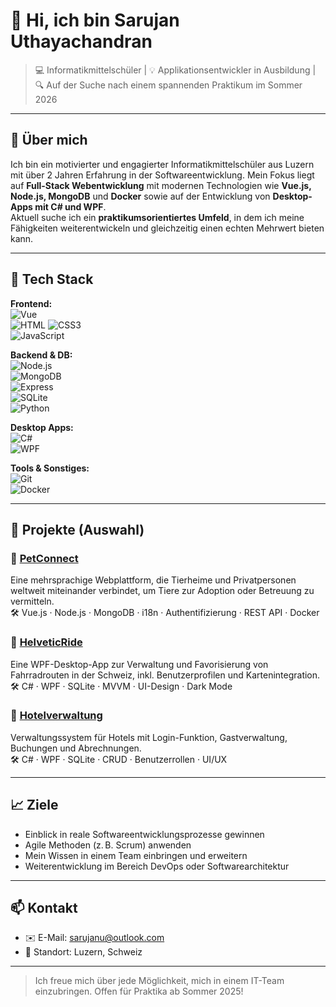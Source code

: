# 👋 Hi, ich bin Sarujan Uthayachandran

> 💻 Informatikmittelschüler | 💡 Applikationsentwickler in Ausbildung | 🔍 Auf der Suche nach einem spannenden Praktikum im Sommer 2026

---

## 🚀 Über mich

Ich bin ein motivierter und engagierter Informatikmittelschüler aus Luzern mit über 2 Jahren Erfahrung in der Softwareentwicklung. Mein Fokus liegt auf **Full-Stack Webentwicklung** mit modernen Technologien wie **Vue.js, Node.js, MongoDB** und **Docker** sowie auf der Entwicklung von **Desktop-Apps mit C# und WPF**.  
Aktuell suche ich ein **praktikumsorientiertes Umfeld**, in dem ich meine Fähigkeiten weiterentwickeln und gleichzeitig einen echten Mehrwert bieten kann.

---

## 🔧 Tech Stack

**Frontend:**  
![Vue](https://img.shields.io/badge/-Vue.js-4FC08D?logo=vue.js&logoColor=white)  
![HTML](https://img.shields.io/badge/-HTML5-E34F26?logo=html5&logoColor=white) ![CSS3](https://img.shields.io/badge/-CSS3-1572B6?logo=css3&logoColor=white)  
![JavaScript](https://img.shields.io/badge/-JavaScript-F7DF1E?logo=javascript&logoColor=black)

**Backend & DB:**  
![Node.js](https://img.shields.io/badge/-Node.js-339933?logo=node.js&logoColor=white)  
![MongoDB](https://img.shields.io/badge/-MongoDB-47A248?logo=mongodb&logoColor=white)  
![Express](https://img.shields.io/badge/-Express.js-000000?logo=express&logoColor=white)  
![SQLite](https://img.shields.io/badge/-SQLite-003B57?logo=sqlite&logoColor=white)  
![Python](https://img.shields.io/badge/-Python-3776AB?logo=python&logoColor=white)

**Desktop Apps:**  
![C#](https://img.shields.io/badge/-C%23-239120?logo=c-sharp&logoColor=white)  
![WPF](https://img.shields.io/badge/-WPF-512BD4?logo=windows&logoColor=white)

**Tools & Sonstiges:**  
![Git](https://img.shields.io/badge/-Git-F05032?logo=git&logoColor=white)  
![Docker](https://img.shields.io/badge/-Docker-2496ED?logo=docker&logoColor=white)  

---

## 📂 Projekte (Auswahl)

### 🐾 [PetConnect](https://github.com/KayBaumann/petconnect)  
Eine mehrsprachige Webplattform, die Tierheime und Privatpersonen weltweit miteinander verbindet, um Tiere zur Adoption oder Betreuung zu vermitteln.  
🛠 Vue.js · Node.js · MongoDB · i18n · Authentifizierung · REST API · Docker

### 🚴 [HelveticRide](https://github.com/Saru0505/helveticride)  
Eine WPF-Desktop-App zur Verwaltung und Favorisierung von Fahrradrouten in der Schweiz, inkl. Benutzerprofilen und Kartenintegration.  
🛠 C# · WPF · SQLite · MVVM · UI-Design · Dark Mode

### 🏨 [Hotelverwaltung](https://github.com/Saru0505/IPT_4.1_Hotelverwaltung)  
Verwaltungssystem für Hotels mit Login-Funktion, Gastverwaltung, Buchungen und Abrechnungen.  
🛠 C# · WPF · SQLite · CRUD · Benutzerrollen · UI/UX


---

## 📈 Ziele

- Einblick in reale Softwareentwicklungsprozesse gewinnen  
- Agile Methoden (z. B. Scrum) anwenden  
- Mein Wissen in einem Team einbringen und erweitern  
- Weiterentwicklung im Bereich DevOps oder Softwarearchitektur

---

## 📫 Kontakt

- ✉️ E-Mail: [sarujanu@outlook.com](mailto:sarujanu@outlook.com)  
- 📍 Standort: Luzern, Schweiz

---

> Ich freue mich über jede Möglichkeit, mich in einem IT-Team einzubringen. Offen für Praktika ab Sommer 2025!

